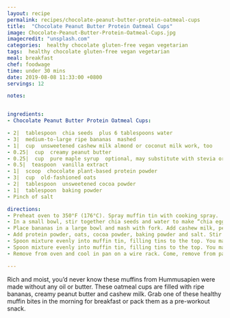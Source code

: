 ```yaml
---
layout: recipe
permalink: recipes/chocolate-peanut-butter-protein-oatmeal-cups
title:  "Chocolate Peanut Butter Protein Oatmeal Cups"
image: Chocolate-Peanut-Butter-Protein-Oatmeal-Cups.jpg
imagecredit: "unsplash.com"
categories:  healthy chocolate gluten-free vegan vegetarian
tags:  healthy chocolate gluten-free vegan vegetarian
meal: breakfast
chef: foodwage
time: under 30 mins
date: 2019-08-08 11:33:00 +0800
servings: 12

notes:


ingredients:
- Chocolate Peanut Butter Protein Oatmeal Cups:

- 2|  tablespoon  chia seeds  plus 6 tablespoons water
- 3|  medium-to-large ripe bananas  mashed
- 1|  cup  unsweetened cashew milk almond or coconut milk work, too
- 0.25|  cup  creamy peanut butter
- 0.25|  cup  pure maple syrup  optional, may substitute with stevia or other sweeteners
- 0.5|  teaspoon  vanilla extract
- 1|  scoop  chocolate plant-based protein powder
- 3|  cup  old-fashioned oats
- 2|  tablespoon  unsweetened cocoa powder
- 1|  tablespoon  baking powder
- Pinch of salt

directions:
- Preheat oven to 350°F (176°C). Spray muffin tin with cooking spray.
- In a small bowl, stir together chia seeds and water to make “chia eggs.” Alternatively, you could use 2 large eggs. Set aside.
- Place bananas in a large bowl and mash with fork. Add cashew milk, peanut butter, optional maple syrup or stevia and vanilla and stir until well mixed. Stir in chia eggs.
- Add protein powder, oats, cocoa powder, baking powder and salt. Stir to combine.
- Spoon mixture evenly into muffin tin, filling tins to the top. You may have some leftover batter. Bake for 25 minutes.
- Spoon mixture evenly into muffin tin, filling tins to the top. You may have some leftover batter. Bake for 25 minutes.
- Remove from oven and cool in pan on a wire rack. Come, remove from pan and store in an airtight container in the refrigerator.

---
```


Rich and moist, you’d never know these muffins from Hummusapien were made without any oil or butter. These oatmeal cups are filled with ripe bananas, creamy peanut butter and cashew milk. Grab one of these healthy muffin bites in the morning for breakfast or pack them as a pre-workout snack.